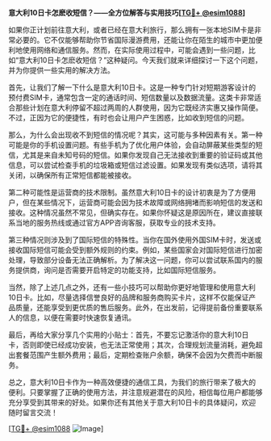 **意大利10日卡怎麽收短信？——全方位解答与实用技巧[[TG💪+ @esim1088](https://t.me/s/esim1088)]**

如果你正计划前往意大利，或者已经在意大利旅行，那么拥有一张本地SIM卡是非常必要的。它不仅能够帮助你节省国际漫游费用，还能让你在陌生的城市中更加便利地使用网络和通信服务。然而，在实际使用过程中，可能会遇到一些问题，比如“意大利10日卡怎麽收短信？”这种疑问。今天我们就来详细探讨一下这个问题，并为你提供一些实用的解决方法。

首先，让我们了解一下什么是意大利10日卡。这是一种专门针对短期游客设计的预付费SIM卡，通常包含一定的通话时间、短信数量以及数据流量。这类卡非常适合那些计划在意大利停留不超过两周的人群使用，因为它既经济实惠又操作简便。不过，正因为它的便捷性，有时也会让用户产生困惑，比如收到短信的问题。

那么，为什么会出现收不到短信的情况呢？其实，这可能与多种因素有关。第一种可能是你的手机设置问题。有些手机为了优化用户体验，会自动屏蔽某些类型的短信，尤其是来自未知号码的短信。如果你发现自己无法接收到重要的验证码或其他信息，可以尝试检查手机的垃圾箱或短信过滤设置。如果发现有类似选项，请将其关闭，以确保所有正常短信都能被接收。

第二种可能性是运营商的技术限制。虽然意大利10日卡的设计初衷是为了方便用户，但在某些情况下，运营商可能会因为技术故障或网络拥堵而影响短信的发送和接收。这种情况虽然不常见，但确实存在。如果你怀疑这是原因所在，建议直接联系当地的服务热线或通过官方APP咨询客服，获取专业的技术支持。

第三种情况则涉及到了国际短信的特殊性。当你在国外使用外国SIM卡时，发送或接收国际短信可能会受到额外规则的约束。例如，某些国家会对国际短信进行加密处理，导致部分设备无法正确解析。为了解决这一问题，你可以尝试联系国内的服务提供商，询问是否需要开启特定的功能支持，比如国际短信服务。

当然，除了上述几点之外，还有一些小技巧可以帮助你更好地管理和使用意大利10日卡。比如，尽量选择信誉良好的品牌和服务商购买卡片，这样不仅能保证产品质量，还能享受到更优质的售后服务。此外，在出发前，记得提前备份重要联系人的信息，以便在需要时快速恢复通讯。

最后，再给大家分享几个实用的小贴士：首先，不要忘记激活你的意大利10日卡，否则即使已经成功安装，也无法正常使用；其次，合理规划流量消耗，避免超出套餐范围产生额外费用；最后，定期检查账户余额，确保不会因为欠费而中断服务。

总之，意大利10日卡作为一种高效便捷的通信工具，为我们的旅行带来了极大的便利。只要掌握了正确的使用方法，并注意规避潜在的风险，相信每位用户都能够充分享受到其带来的好处。如果你还有其他关于意大利10日卡的具体疑问，欢迎随时留言交流！

[[TG💪+ @esim1088](https://t.me/s/esim1088) ![Image](https://i.postimg.cc/4NQfJmqS/Snipaste-2025-05-13-00-14-12.png)]